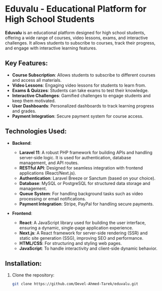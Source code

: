 # Eduvalu - Educational Platform for High School Students

**Eduvalu** is an educational platform designed for high school students, offering a wide range of courses, video lessons, exams, and interactive challenges. It allows students to subscribe to courses, track their progress, and engage with interactive learning features.

## Key Features:
- **Course Subscription**: Allows students to subscribe to different courses and access all materials.
- **Video Lessons**: Engaging video lessons for students to learn from.
- **Exams & Quizzes**: Students can take exams to test their knowledge.
- **Interactive Challenges**: Gamified challenges to engage students and keep them motivated.
- **User Dashboards**: Personalized dashboards to track learning progress and grades.
- **Payment Integration**: Secure payment system for course access.

## Technologies Used:
- **Backend**:
  - **Laravel 11**: A robust PHP framework for building APIs and handling server-side logic. It is used for authentication, database management, and API routes.
  - **RESTful API**: Designed for seamless integration with frontend applications (React/Next.js).
  - **Authentication**: Laravel Breeze or Sanctum (based on your choice).
  - **Database**: MySQL or PostgreSQL for structured data storage and management.
  - **Queue System**: For handling background tasks such as video processing or email notifications.
  - **Payment Integration**: Stripe, PayPal for handling secure payments.
  
- **Frontend**:
  - **React**: A JavaScript library used for building the user interface, ensuring a dynamic, single-page application experience.
  - **Next.js**: A React framework for server-side rendering (SSR) and static site generation (SSG), improving SEO and performance.
  - **HTML/CSS**: For structuring and styling web pages.
  - **JavaScript**: To handle interactivity and client-side dynamic behavior.

## Installation:
1. Clone the repository:
   ```bash
   git clone https://github.com/Devel-Ahmed-Tarek/eduvalu.git
